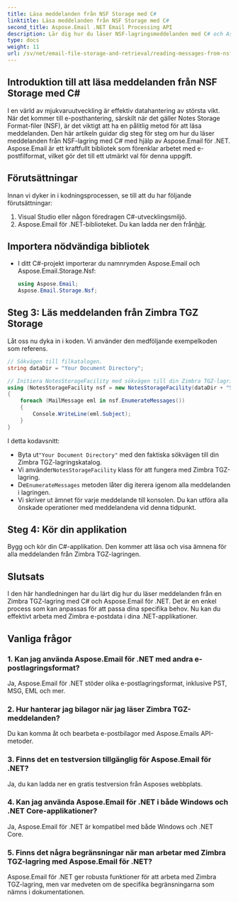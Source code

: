 ```yaml
---
title: Läsa meddelanden från NSF Storage med C#
linktitle: Läsa meddelanden från NSF Storage med C#
second_title: Aspose.Email .NET Email Processing API
description: Lär dig hur du läser NSF-lagringsmeddelanden med C# och Aspose.Email för .NET. En steg-för-steg-guide med kodexempel.
type: docs
weight: 11
url: /sv/net/email-file-storage-and-retrieval/reading-messages-from-nsf-storage-using-csharp/
---
```


## Introduktion till att läsa meddelanden från NSF Storage med C#

I en värld av mjukvaruutveckling är effektiv datahantering av största vikt. När det kommer till e-posthantering, särskilt när det gäller Notes Storage Format-filer (NSF), är det viktigt att ha en pålitlig metod för att läsa meddelanden. Den här artikeln guidar dig steg för steg om hur du läser meddelanden från NSF-lagring med C# med hjälp av Aspose.Email för .NET. Aspose.Email är ett kraftfullt bibliotek som förenklar arbetet med e-postfilformat, vilket gör det till ett utmärkt val för denna uppgift.

## Förutsättningar

Innan vi dyker in i kodningsprocessen, se till att du har följande förutsättningar:

1. Visual Studio eller någon föredragen C#-utvecklingsmiljö.
2.  Aspose.Email för .NET-biblioteket. Du kan ladda ner den från[här](https://releases.aspose.com/email/net).


## Importera nödvändiga bibliotek
- I ditt C#-projekt importerar du namnrymden Aspose.Email och Aspose.Email.Storage.Nsf:
    ```csharp
    using Aspose.Email;
	Aspose.Email.Storage.Nsf;
    ```

## Steg 3: Läs meddelanden från Zimbra TGZ Storage
Låt oss nu dyka in i koden. Vi använder den medföljande exempelkoden som referens.

```csharp
// Sökvägen till filkatalogen.
string dataDir = "Your Document Directory";

// Initiera NotesStorageFacility med sökvägen till din Zimbra TGZ-lagring.
using (NotesStorageFacility nsf = new NotesStorageFacility(dataDir + "SampleNSF.nsf"))
{
    foreach (MailMessage eml in nsf.EnumerateMessages())
    {
        Console.WriteLine(eml.Subject);
    }
}
```

I detta kodavsnitt:
-  Byta ut`"Your Document Directory"` med den faktiska sökvägen till din Zimbra TGZ-lagringskatalog.
-  Vi använder`NotesStorageFacility` klass för att fungera med Zimbra TGZ-lagring.
-  De`EnumerateMessages` metoden låter dig iterera igenom alla meddelanden i lagringen.
- Vi skriver ut ämnet för varje meddelande till konsolen. Du kan utföra alla önskade operationer med meddelandena vid denna tidpunkt.

## Steg 4: Kör din applikation
Bygg och kör din C#-applikation. Den kommer att läsa och visa ämnena för alla meddelanden från Zimbra TGZ-lagringen.

## Slutsats

I den här handledningen har du lärt dig hur du läser meddelanden från en Zimbra TGZ-lagring med C# och Aspose.Email för .NET. Det är en enkel process som kan anpassas för att passa dina specifika behov. Nu kan du effektivt arbeta med Zimbra e-postdata i dina .NET-applikationer.

## Vanliga frågor

### 1. Kan jag använda Aspose.Email för .NET med andra e-postlagringsformat?
Ja, Aspose.Email för .NET stöder olika e-postlagringsformat, inklusive PST, MSG, EML och mer.

### 2. Hur hanterar jag bilagor när jag läser Zimbra TGZ-meddelanden?
Du kan komma åt och bearbeta e-postbilagor med Aspose.Emails API-metoder.

### 3. Finns det en testversion tillgänglig för Aspose.Email för .NET?
Ja, du kan ladda ner en gratis testversion från Asposes webbplats.

### 4. Kan jag använda Aspose.Email för .NET i både Windows och .NET Core-applikationer?
Ja, Aspose.Email för .NET är kompatibel med både Windows och .NET Core.

### 5. Finns det några begränsningar när man arbetar med Zimbra TGZ-lagring med Aspose.Email för .NET?
Aspose.Email för .NET ger robusta funktioner för att arbeta med Zimbra TGZ-lagring, men var medveten om de specifika begränsningarna som nämns i dokumentationen.